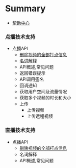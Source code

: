 # Summary

* [帮助中心](README.md)

### 点播技术支持

* 点播API
	* [删除视频的全部打点信息](vod/deleteallframe.md)
	* [名词解释](vod/deleteallframe.md)
	* API概述,常见问题
	* 返回错误提示
	* API调用签名
	* 回调通知
	* 获取用户空间及流量情况
	* 获取多个视频的时长和大小
	* 上传
		* 上传视频
		* 上传远程视频
		
### 直播技术支持

* 点播API
	* [删除视频的全部打点信息](deleteallframe.md)
	* 名词解释
	* API概述,常见问题

